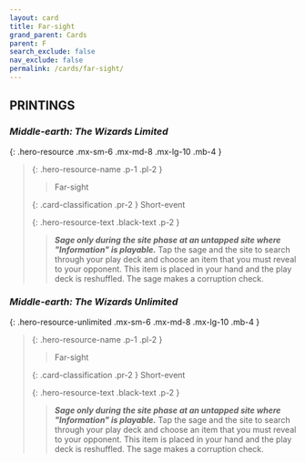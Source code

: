 ```yaml
---
layout: card
title: Far-sight
grand_parent: Cards
parent: F
search_exclude: false
nav_exclude: false
permalink: /cards/far-sight/
---
```


## PRINTINGS


### _Middle-earth: The Wizards Limited_

{: .hero-resource .mx-sm-6 .mx-md-8 .mx-lg-10 .mb-4 }
> {: .hero-resource-name .p-1 .pl-2 }
> > <div class="card-mp"></div>
> > <div class="card-name">Far-sight</div>
>
> {: .card-classification .pr-2 }
> Short-event
>
> {: .hero-resource-text .black-text .p-2 }
> > ***Sage only during the site phase at an untapped site where "Information" is playable.*** Tap the sage and the site to search through your play deck and choose an item that you must reveal to your opponent. This item is placed in your hand and the play deck is reshuffled. The sage makes a corruption check. 
> 

### _Middle-earth: The Wizards Unlimited_

{: .hero-resource-unlimited .mx-sm-6 .mx-md-8 .mx-lg-10 .mb-4 }
> {: .hero-resource-name .p-1 .pl-2 }
> > <div class="card-mp"></div>
> > <div class="card-name">Far-sight</div>
>
> {: .card-classification .pr-2 }
> Short-event
>
> {: .hero-resource-text .black-text .p-2 }
> > ***Sage only during the site phase at an untapped site where "Information" is playable.*** Tap the sage and the site to search through your play deck and choose an item that you must reveal to your opponent. This item is placed in your hand and the play deck is reshuffled. The sage makes a corruption check. 
> 
